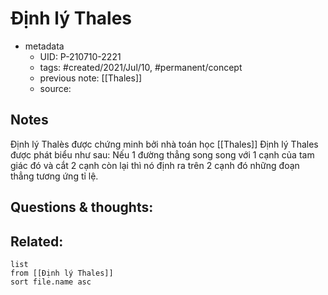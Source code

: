 # Định lý Thales

- metadata
	- UID: P-210710-2221
	- tags: #created/2021/Jul/10, #permanent/concept 
	- previous note: [[Thales]]
	- source: 

## Notes
Định lý Thalès được chứng minh bởi nhà toán học [[Thales]]
Định lý Thales được phát biểu như sau: Nếu 1 đường thẳng song song với 1 cạnh của tam giác đó và cắt 2 cạnh còn lại thì nó định ra trên 2 cạnh đó những đoạn thẳng tương ứng tỉ lệ.

## Questions & thoughts:

## Related:
```dataview
list
from [[Định lý Thales]]
sort file.name asc
```